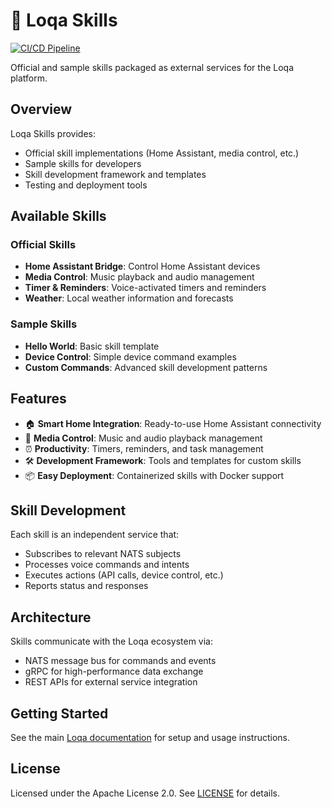 # 🧩 Loqa Skills

[![CI/CD Pipeline](https://github.com/loqalabs/loqa-skills/actions/workflows/ci.yml/badge.svg)](https://github.com/loqalabs/loqa-skills/actions/workflows/ci.yml)

Official and sample skills packaged as external services for the Loqa platform.

## Overview

Loqa Skills provides:
- Official skill implementations (Home Assistant, media control, etc.)
- Sample skills for developers
- Skill development framework and templates
- Testing and deployment tools

## Available Skills

### Official Skills
- **Home Assistant Bridge**: Control Home Assistant devices
- **Media Control**: Music playback and audio management
- **Timer & Reminders**: Voice-activated timers and reminders
- **Weather**: Local weather information and forecasts

### Sample Skills
- **Hello World**: Basic skill template
- **Device Control**: Simple device command examples
- **Custom Commands**: Advanced skill development patterns

## Features

- 🏠 **Smart Home Integration**: Ready-to-use Home Assistant connectivity
- 🎵 **Media Control**: Music and audio playback management
- ⏰ **Productivity**: Timers, reminders, and task management
- 🛠️ **Development Framework**: Tools and templates for custom skills
- 📦 **Easy Deployment**: Containerized skills with Docker support

## Skill Development

Each skill is an independent service that:
- Subscribes to relevant NATS subjects
- Processes voice commands and intents
- Executes actions (API calls, device control, etc.)
- Reports status and responses

## Architecture

Skills communicate with the Loqa ecosystem via:
- NATS message bus for commands and events
- gRPC for high-performance data exchange
- REST APIs for external service integration

## Getting Started

See the main [Loqa documentation](https://github.com/loqalabs/loqa) for setup and usage instructions.

## License

Licensed under the Apache License 2.0. See [LICENSE](LICENSE) for details.